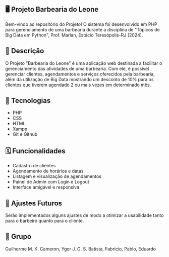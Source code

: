 ## 🖥️ Projeto Barbearia do Leone

Bem-vindo ao repositório do Projeto! O sistema foi desenvolvido em PHP para gerenciamento de uma barbearia durante a disciplina de "Tópicos de Big Data em Python", Prof. Marlan, Estácio Teresópolis-RJ (2024).

## 📖 Descrição

O Projeto "Barbearia do Leone" é uma aplicação web destinada a facilitar o gerenciamento das atividades de uma barbearia. Com ele, é possível gerenciar clientes, agendamentos e serviços oferecidos pela barbearia, além da utilização de Big Data mostrando um desconto de 10% para os clientes que tiverem agendado 2 ou mais vezes em determinado mês.

## 🚀 Tecnologias

- PHP
- CSS
- HTML
- Xampp
- Git e Github

## 🗓️ Funcionalidades

- Cadastro de clientes
- Agendamento de horários e datas
- Listagem e visualização de agendamentos
- Painel de Admin com Login e Logout
- Interface amigável e responsiva

## 🔮 Ajustes Futuros

Serão implementados alguns ajustes de modo a otimizar a usabilidade tanto para o barbeiro quanto para o cliente.

## 👤 Grupo

Guilherme M. K. Cameron, Ygor J. G. S. Batista, Fabricio, Pablo, Eduardo
